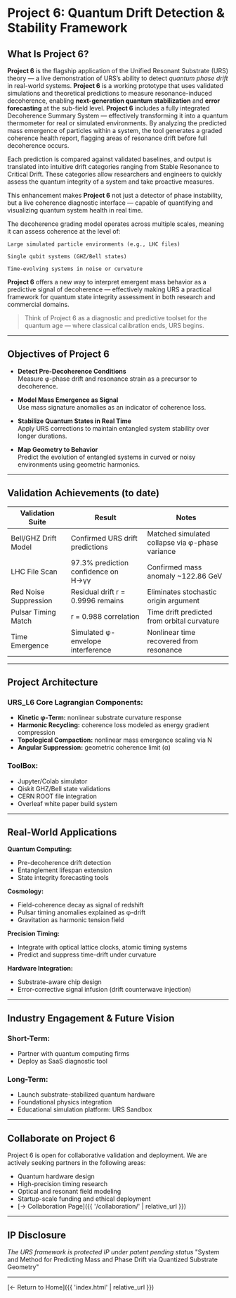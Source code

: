 #  Project 6: Quantum Drift Detection & Stability Framework

## What Is Project 6?

**Project 6** is the flagship application of the Unified Resonant Substrate (URS) theory — a live demonstration of URS’s ability to detect *quantum phase drift* in real-world systems.
**Project 6** is a working prototype that uses validated simulations and theoretical predictions to measure resonance-induced decoherence, enabling **next-generation quantum stabilization** and **error forecasting** at the sub-field level. 
**Project 6** includes a fully integrated Decoherence Summary System — effectively transforming it into a quantum thermometer for real or simulated environments. By analyzing the predicted mass emergence of particles within a system, the tool generates a graded coherence health report, flagging areas of resonance drift before full decoherence occurs.

Each prediction is compared against validated baselines, and output is translated into intuitive drift categories ranging from Stable Resonance to Critical Drift. These categories allow researchers and engineers to quickly assess the quantum integrity of a system and take proactive measures.

This enhancement makes **Project 6** not just a detector of phase instability, but a live coherence diagnostic interface — capable of quantifying and visualizing quantum system health in real time.

The decoherence grading model operates across multiple scales, meaning it can assess coherence at the level of:

    Large simulated particle environments (e.g., LHC files)

    Single qubit systems (GHZ/Bell states)

    Time-evolving systems in noise or curvature

**Project 6** offers a new way to interpret emergent mass behavior as a predictive signal of decoherence — effectively making URS a practical framework for quantum state integrity assessment in both research and commercial domains.

> Think of Project 6 as a diagnostic and predictive toolset for the quantum age — where classical calibration ends, URS begins.

---

##  Objectives of Project 6

-  **Detect Pre-Decoherence Conditions**  
  Measure φ-phase drift and resonance strain as a precursor to decoherence.

-  **Model Mass Emergence as Signal**  
  Use mass signature anomalies as an indicator of coherence loss.

-  **Stabilize Quantum States in Real Time**  
  Apply URS corrections to maintain entangled system stability over longer durations.

-  **Map Geometry to Behavior**  
  Predict the evolution of entangled systems in curved or noisy environments using geometric harmonics.

---

##  Validation Achievements (to date)

| Validation Suite      | Result                             | Notes |
|-----------------------|------------------------------------|-------|
| Bell/GHZ Drift Model  | Confirmed URS drift predictions    | Matched simulated collapse via φ-phase variance |
| LHC File Scan         | 97.3% prediction confidence on H→γγ | Confirmed mass anomaly ~122.86 GeV |
| Red Noise Suppression | Residual drift r = 0.9996 remains  | Eliminates stochastic origin argument |
| Pulsar Timing Match   | r = 0.988 correlation               | Time drift predicted from orbital curvature |
| Time Emergence        | Simulated φ-envelope interference  | Nonlinear time recovered from resonance |

---

##  Project Architecture

### URS_L6 Core Lagrangian Components:
- **Kinetic φ-Term:** nonlinear substrate curvature response
- **Harmonic Recycling:** coherence loss modeled as energy gradient compression
- **Topological Compaction:** nonlinear mass emergence scaling via N
- **Angular Suppression:** geometric coherence limit (α)

### ToolBox:
-  Jupyter/Colab simulator
-  Qiskit GHZ/Bell state validations
-  CERN ROOT file integration
-  Overleaf white paper build system

---

##  Real-World Applications

**Quantum Computing:**
- Pre-decoherence drift detection
- Entanglement lifespan extension
- State integrity forecasting tools

**Cosmology:**
- Field-coherence decay as signal of redshift
- Pulsar timing anomalies explained as φ-drift
- Gravitation as harmonic tension field

**Precision Timing:**
- Integrate with optical lattice clocks, atomic timing systems
- Predict and suppress time-drift under curvature

**Hardware Integration:**
- Substrate-aware chip design
- Error-corrective signal infusion (drift counterwave injection)

---

##  Industry Engagement & Future Vision

### Short-Term:
- Partner with quantum computing firms 
- Deploy as SaaS diagnostic tool
  

### Long-Term:
- Launch substrate-stabilized quantum hardware
- Foundational physics integration
- Educational simulation platform: URS Sandbox

---

##  Collaborate on Project 6

Project 6 is open for collaborative validation and deployment. We are actively seeking partners in the following areas:

- Quantum hardware design
- High-precision timing research
- Optical and resonant field modeling
- Startup-scale funding and ethical deployment
- [→ Collaboration Page]({{ '/collaboration/' | relative_url }})


---
## IP Disclosure
*The URS framework is protected IP under patent pending status*
"System and Method for Predicting Mass and Phase Drift via Quantized Substrate Geometry"

---



[← Return to Home]({{ 'index.html' | relative_url }})

